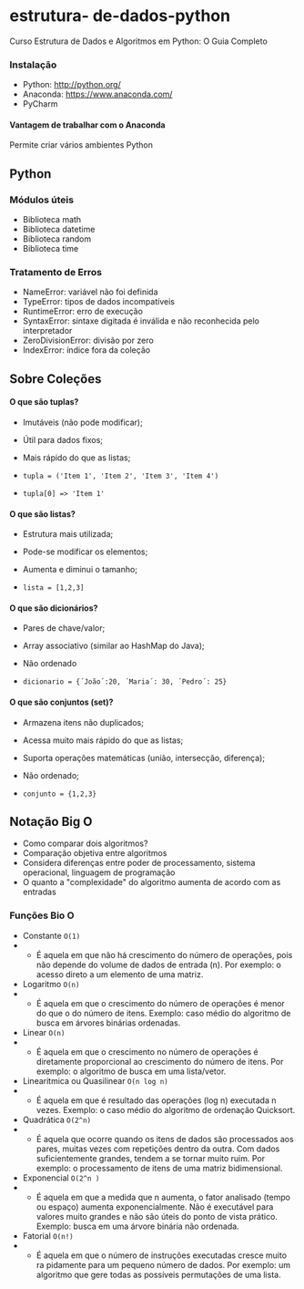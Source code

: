 # estrutura-    de-dados-python
Curso Estrutura de Dados e Algoritmos em Python: O Guia Completo

### Instalação

- Python: http://python.org/
- Anaconda: https://www.anaconda.com/
- PyCharm

#### Vantagem de trabalhar com o Anaconda

Permite criar vários ambientes Python 

## Python

### Módulos úteis

- Biblioteca math
- Biblioteca datetime
- Biblioteca random
- Biblioteca time

### Tratamento de Erros

- NameError: variável não foi definida
- TypeError: tipos de dados incompatíveis
- RuntimeError: erro de execução
- SyntaxError: sintaxe digitada é inválida e não reconhecida pelo interpretador
- ZeroDivisionError: divisão por zero
- IndexError: índice fora da coleção

## Sobre Coleções

#### O que são tuplas?

- Imutáveis (não pode modificar);
- Útil para dados fixos;
- Mais rápido do que as listas;

- `tupla = ('Item 1', 'Item 2', 'Item 3', 'Item 4')`
- `tupla[0] => 'Item 1'`
#### O que são listas?

- Estrutura mais utilizada;
- Pode-se modificar os elementos;
- Aumenta e diminui o tamanho;

- `lista = [1,2,3]`

#### O que são dicionários?

- Pares de chave/valor;
- Array associativo (similar ao HashMap do Java);
- Não ordenado

- `dicionario = {´João´:20, ´Maria´: 30, ´Pedro´: 25}`

#### O que são conjuntos (set)?

- Armazena itens não duplicados;
- Acessa muito mais rápido do que as listas;
- Suporta operações matemáticas (união, intersecção, diferença);
- Não ordenado;

- `conjunto = {1,2,3}`

## Notação Big O

- Como comparar dois algoritmos?
- Comparação objetiva entre algoritmos
- Considera diferenças entre poder de processamento, sistema operacional, linguagem de programação
- O quanto a "complexidade" do algoritmo aumenta de acordo com as entradas

### Funções Bio O

- Constante ` O(1) `
- - É aquela em que não há crescimento do número de operações, pois não depende do volume de dados de entrada (n). Por exemplo: o acesso direto a um elemento de uma matriz.
- Logaritmo ` O(n) `
- - É aquela em que o crescimento do número de operações é menor do que o do número de itens. Exemplo: caso médio do algoritmo de busca em árvores binárias ordenadas.
- Linear ` O(n) `
- - É aquela em que o crescimento no número de operações é diretamente proporcional ao crescimento do número de itens. Por exemplo: o algoritmo de busca em uma lista/vetor.
- Linearitmica ou Quasilinear ` O(n log n) `
- - É aquela em que é resultado das operações (log n) executada n vezes. Exemplo: o caso médio do algoritmo de ordenação Quicksort.
- Quadrática ` O(2^n) `
- - É aquela que ocorre quando os itens de dados são processados aos pares, muitas vezes com repetições dentro da outra. Com dados suficientemente grandes, tendem a se tornar muito ruim. Por exemplo: o processamento de itens de uma matriz bidimensional.
- Exponencial ` O(2^n ) `
- - É aquela em que a medida que n aumenta, o fator analisado (tempo ou espaço) aumenta exponencialmente. Não é executável para valores muito grandes e não são úteis do ponto de vista prático. Exemplo: busca em uma árvore binária não ordenada.
- Fatorial ` O(n!) `
- - É aquela em que o número de instruções executadas cresce muito ra pidamente para um pequeno número de dados. Por exemplo: um algoritmo que gere todas as possíveis permutações de uma lista.